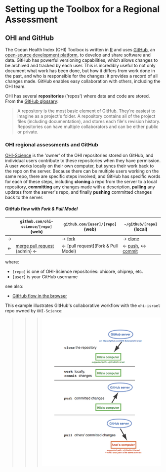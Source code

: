 # Setting up the Toolbox for a Regional Assessment 

## OHI and GitHub 
The Ocean Health Index (OHI) Toolbox is written in [R](http://cran.r-project.org/) and uses [GitHub](http://github.com), an [open-source development platform](http://en.wikipedia.org/wiki/GitHub), to develop and share software and data. GitHub has powerful versioning capabilities, which allows changes to be archived and tracked by each user. This is incredibly useful to not only document what work has been done, but how it differs from work done in the past, and who is responsible for the changes: it provides a record of all changes made. GitHub enables easy collaboration with others, including the OHI team. 
  
OHI has several **repositories** ('repos') where data and code are stored. From the [GitHub glossary](https://help.github.com/articles/github-glossary#repository): 

> A repository is the most basic element of GitHub. They're easiest to imagine as a project's folder. A repository contains all of the project files (including documentation), and stores each file's revision history. Repositories can have multiple collaborators and can be either public or private.


### OHI regional assessments and GitHub
[OHI-Science](https://github.com/OHI-Science) is the 'owner' of the OHI repositories stored on GitHub, and individual users contribute to these repositories when they have permission. A user works locally on their own computer, but syncs their work back to the repo on the server. Because there can be multiple users working on the same repo, there are specific steps involved, and GitHub has specific words for each of these steps, including **cloning** a repo from the server to a local repository, **committing** any changes made with a description, **pulling** any updates from the server's repo, and finally **pushing** committed changes back to the server. 

#### GitHub flow with _Fork & Pull Model_

|     | `github.com/ohi-science/[repo]` (web)  | `github.com/[user]/[repo]` (web) |   `~/github/[repo]` (local) |
| --- |------------------------  | -------------------------- | -------------- |
| -> |                          | -> [fork](help.github.com/articles/fork-a-repo)            | -> [clone](help.github.com/articles/fetching-a-remote)    |
| <- |  [merge pull request](help.github.com/articles/merging-a-pull-request) {admin} <-                           | <- [pull request](Fork & Pull Model) | <- [push](github.com/OHI-Science/ohiprep/wiki/Setup#rstudio), <-> [commit](github.com/OHI-Science/ohiprep/wiki/Setup#rstudio) |

where:
* `[repo]` is one of OHI-Science repositories: ohicore, ohiprep, etc.
* `[user]` is your GitHub username

see also:
* [GitHub flow in the browser](https://help.github.com/articles/github-flow-in-the-browser)

This example illustrates GitHub's collaborative workflow with the `ohi-israel` repo owned by `OHI-Science`:

> > > ![](./fig/clone_push_pull.png)
